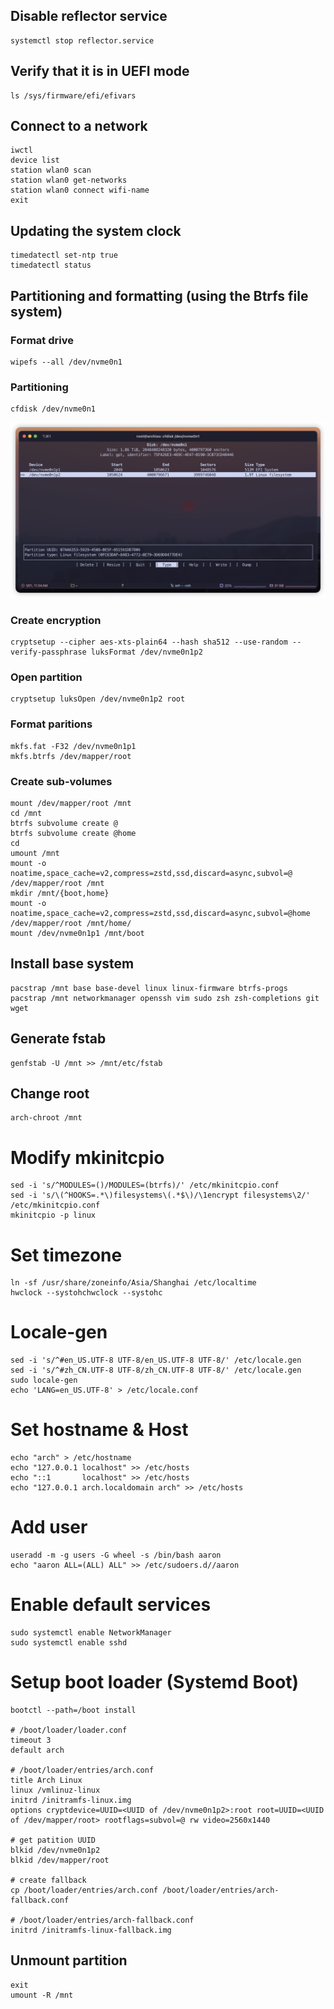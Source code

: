 ## Disable reflector service
```
systemctl stop reflector.service
```

## Verify that it is in UEFI mode
```
ls /sys/firmware/efi/efivars
```

## Connect to a network
```
iwctl
device list 
station wlan0 scan
station wlan0 get-networks
station wlan0 connect wifi-name
exit
```

## Updating the system clock
```
timedatectl set-ntp true
timedatectl status 
```

## Partitioning and formatting (using the Btrfs file system)

### Format drive
```
wipefs --all /dev/nvme0n1
```
### Partitioning
```
cfdisk /dev/nvme0n1
```
<p align="center">
  <img src="../assets/Partitioning-drives.png" width="700"/>
</p>

### Create encryption
```
cryptsetup --cipher aes-xts-plain64 --hash sha512 --use-random --verify-passphrase luksFormat /dev/nvme0n1p2
```
### Open partition
```
cryptsetup luksOpen /dev/nvme0n1p2 root
```
### Format paritions
```
mkfs.fat -F32 /dev/nvme0n1p1
mkfs.btrfs /dev/mapper/root
```
### Create sub-volumes
```
mount /dev/mapper/root /mnt
cd /mnt
btrfs subvolume create @
btrfs subvolume create @home
cd
umount /mnt
mount -o noatime,space_cache=v2,compress=zstd,ssd,discard=async,subvol=@ /dev/mapper/root /mnt
mkdir /mnt/{boot,home}
mount -o noatime,space_cache=v2,compress=zstd,ssd,discard=async,subvol=@home /dev/mapper/root /mnt/home/
mount /dev/nvme0n1p1 /mnt/boot
```
## Install base system
```
pacstrap /mnt base base-devel linux linux-firmware btrfs-progs
pacstrap /mnt networkmanager openssh vim sudo zsh zsh-completions git wget
```
## Generate fstab
```
genfstab -U /mnt >> /mnt/etc/fstab
```
## Change root
```
arch-chroot /mnt
```
# Modify mkinitcpio
```
sed -i 's/^MODULES=()/MODULES=(btrfs)/' /etc/mkinitcpio.conf
sed -i 's/\(^HOOKS=.*\)filesystems\(.*$\)/\1encrypt filesystems\2/' /etc/mkinitcpio.conf
mkinitcpio -p linux
```
# Set timezone
```
ln -sf /usr/share/zoneinfo/Asia/Shanghai /etc/localtime
hwclock --systohchwclock --systohc
```
# Locale-gen
```
sed -i 's/^#en_US.UTF-8 UTF-8/en_US.UTF-8 UTF-8/' /etc/locale.gen
sed -i 's/^#zh_CN.UTF-8 UTF-8/zh_CN.UTF-8 UTF-8/' /etc/locale.gen
sudo locale-gen
echo 'LANG=en_US.UTF-8' > /etc/locale.conf
```
# Set hostname & Host
```
echo "arch" > /etc/hostname
echo "127.0.0.1 localhost" >> /etc/hosts
echo "::1       localhost" >> /etc/hosts
echo "127.0.0.1 arch.localdomain arch" >> /etc/hosts
```
# Add user
```
useradd -m -g users -G wheel -s /bin/bash aaron
echo "aaron ALL=(ALL) ALL" >> /etc/sudoers.d//aaron
```
# Enable default services
```
sudo systemctl enable NetworkManager
sudo systemctl enable sshd
```
# Setup boot loader (Systemd Boot)
```
bootctl --path=/boot install

# /boot/loader/loader.conf
timeout 3
default arch

# /boot/loader/entries/arch.conf
title Arch Linux
linux /vmlinuz-linux
initrd /initramfs-linux.img
options cryptdevice=UUID=<UUID of /dev/nvme0n1p2>:root root=UUID=<UUID of /dev/mapper/root> rootflags=subvol=@ rw video=2560x1440

# get patition UUID
blkid /dev/nvme0n1p2
blkid /dev/mapper/root

# create fallback
cp /boot/loader/entries/arch.conf /boot/loader/entries/arch-fallback.conf

# /boot/loader/entries/arch-fallback.conf
initrd /initramfs-linux-fallback.img
```
## Unmount partition
```
exit
umount -R /mnt
```